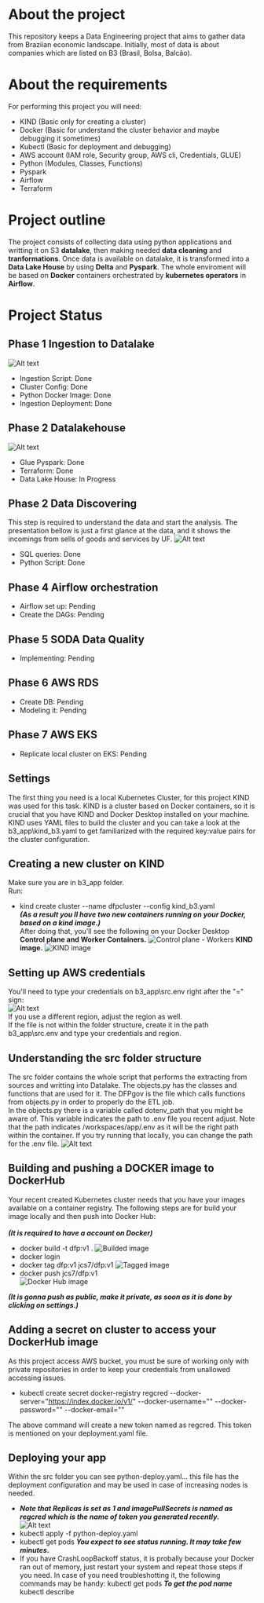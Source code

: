 # About the project
This repository keeps a Data Engineering project that aims to gather data from Braziian economic landscape. Initially, most of data is about companies which are listed on B3 (Brasil, Bolsa, Balcão).

# About the requirements
For performing this project you will need:
* KIND (Basic only for creating a cluster)
* Docker (Basic for understand the cluster behavior and maybe debugging it sometimes)
* Kubectl (Basic for deployment and debugging)
* AWS account (IAM role, Security group, AWS cli, Credentials, GLUE)
* Python (Modules, Classes, Functions)
* Pyspark
* Airflow
* Terraform

# Project outline
The project consists of collecting data using python applications and writting it on S3 **datalake**, then making needed **data cleaning** and **tranformations**. Once data is available on datalake, it is transformed into a **Data Lake House** by using **Delta** and **Pyspark**. The whole enviroment will be based on **Docker** containers orchestrated by **kubernetes operators** in **Airflow**.

# Project Status  <br>
## Phase 1 Ingestion to Datalake  <br>

![Alt text](images/ingestion.png)
* Ingestion Script:      Done
* Cluster Config:        Done
* Python Docker Image:   Done
* Ingestion Deployment:  Done  <br>
## Phase 2 Datalakehouse  <br>
![Alt text](images/datalakehouse.png)
* Glue Pyspark:          Done
* Terraform:             Done  <br>
* Data Lake House:       In Progress  <br>
## Phase 2 Data Discovering  <br>
This step is required to understand the data and start the analysis.
The presentation bellow is just a first glance at the data, and it shows the incomings from sells of goods and services by UF.
![Alt text](images/data_discovering.png)
* SQL queries:           Done
* Python Script:         Done  <br>

## Phase 4 Airflow orchestration  <br>
* Airflow set up:         Pending
* Create the DAGs:        Pending  <br>
## Phase 5 SODA Data Quality  <br>
* Implementing:          Pending  <br>
## Phase 6 AWS RDS  <br>
* Create DB:             Pending  <br>
* Modeling it:           Pending  <br>
## Phase 7 AWS EKS  <br>
* Replicate local cluster on EKS: Pending  <br>


## Settings
The first thing you need is a local Kubernetes Cluster, for this project KIND was used for this task. KIND is a cluster based on Docker containers, so it is crucial that you have KIND and Docker Desktop installed on your machine.
KIND uses YAML files to build the cluster and you can take a look at the b3_app\kind_b3.yaml to get familiarized with the required key:value pairs for the cluster configuration.

## Creating a new cluster on KIND
Make sure you are in b3_app folder.  <br>
Run: 
* kind create cluster --name dfpcluster --config kind_b3.yaml  <br>
***(As a result you ll have two new containers running on your Docker, based on a kind image.)***  <br>
After doing that, you'll see the following on your Docker Desktop <br>
**Control plane and Worker Containers.**
![Control plane - Workers](images/ContainersKind.png)
**KIND image.**
![KIND image](images/kind_image.png)

## Setting up AWS credentials  <br>
You'll need to type your credentials on b3_app\src\.env right after the "=" sign:  <br>
![Alt text](images/env.png)  <br>
If you use a different region, adjust the region as well.  <br>
If the file is not within the folder structure, create it in the path b3_app\src\.env and type your credentials and region.

## Understanding the src folder structure  <br>
The src folder contains the whole script that performs the extracting from sources and writting into Datalake. The objects.py has the classes and functions that are used for it.
The DFPgov is the file which calls functions from objects.py in order to properly do the ETL job.  <br>
In the objects.py there is a variable called dotenv_path that you might be aware of. This variable indicates the path to .env file you recent adjust. Note that the path indicates /workspaces/app/.env as it will be the right path within the container. If you try running that locally, you can change the path for the .env file.
![Alt text](images/pathenvfile.png)


## Building and pushing a DOCKER image to DockerHub
Your recent created Kubernetes cluster needs that you have your images available on a container registry. The following steps are for build your image locally and then push into Docker Hub: <br>  
***(It is required to have a account on Docker)***

* docker build -t dfp:v1 .
![Builded image](images/dfpbuild.png)
* docker login
* docker tag dfp:v1 jcs7/dfp:v1 
![Tagged image](images/dfptag.png)
* docker push jcs7/dfp:v1 <br>
![Docker Hub image](images/dockerhub.png)

***(It is gonna push as public, make it private, as soon as it is done by clicking on settings.)***

## Adding a secret on cluster to access your DockerHub image
As this project access AWS bucket, you must be sure of working only with private repositories in order to keep your credentials from unallowed accessing issues.

* kubectl create secret docker-registry regcred --docker-server="https://index.docker.io/v1/" --docker-username="" --docker-password="" --docker-email=""

The above command will create a new token named as regcred. This token is mentioned on your deployment.yaml file.

## Deploying your app
Within the src folder you can see python-deploy.yaml... this file has the deployment configuration and may be used in case of increasing nodes is needed.  <br>
* ***Note that Replicas is set as 1 and imagePullSecrets is named as regcred which is the name of token you generated recently.***  <br>
![Alt text](images/deploy-python.png)
* kubectl apply -f python-deploy.yaml
* kubectl get pods ***You expect to see status running. It may take few minutes.***
* If you have CrashLoopBackoff status, it is probally because your Docker ran out of memory, just restart your system and repeat those steps if you need. In case of you need troubleshotting it, the following commands may be handy:
kubectl get pods ***To get the pod name***
kubectl describe <pod name>
